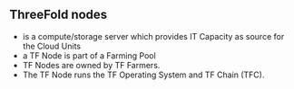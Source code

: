 ## ThreeFold nodes

 - is a compute/storage server which provides IT Capacity as source for the Cloud Units
 - a TF Node is part of a Farming Pool
 - TF Nodes are owned by TF Farmers.
 - The TF Node runs the TF Operating System and TF Chain (TFC).
